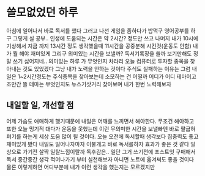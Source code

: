 # 쓸모없었던 하루

아침에 일어나서 바로 독서를 했다 그러고 나선 게임을 좀하다가 밥먹구 영어공부를 하구 그렇게 실 공부.. 인생에 도움되는 시간은 약 2시간? 정도만 쓰고 나머지 내가 10시에 기상해서 지금 까지 13시간
정도 생각했을때 11시간을 공중분해 시킨것(운동도 안함) 내가 뭘 해야 재미있게 그리구 의미있는 시간을 보낼까? 독서기록장을 쓸까 보기만해도 정말 쓰기 싫어지네.. 의미있는 하루 가 무엇인지
차라리 오늘 컴퓨터로 투자할 종목을 찾아내는 것도 있었겠다 그냥 내가 노력을 안하는 것이다 주식도 실패하는 이유는 그럼 내일은 1~2시간정도는 주식종목을 찾아보는데 소모하는 건 어떨까
어디가 어디 테마이고 조만간 뜰 테마는 무엇인지도 뉴스기삿거리 찾아보며 내가 한번 노력해보자

## 내일할 일, 개선할 점

어제 가슴도 애매하게 했기때문에 내일은 어깨를 느끼면서 해야한다. 무조건 해야하고 또한 오늘 밍기적 대다가 운동을 못했는데 이런 무의미한 시간을 보낼빠엔 바로 팔굽혀펴기를 하는게 세상 도움 많이 될
것이다. 오늘 오전에 독서할때 생각보다 집중력도 좋고 재미있게 봤다 내일도 일어나자마자 이불개고 바로 독서를하자 효과가 좋은 것 같다 일상으로 가기전 살짝 일탈느낌이랄까 독후감은.. 일단 그거 쓰기전에
포스트잇 구매해서 독서 중간중간 생각 적어나가기 부터 실천해보자 아니면 노트에 옮겨써도 좋을 것이다 물론 이렇게하면 어디부분에 내가 이런 생각을 했는지는 모르겠지만
